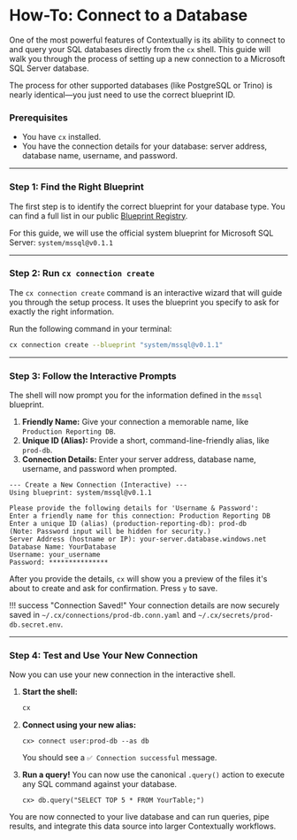 # How-To: Connect to a Database

One of the most powerful features of Contextually is its ability to connect to and query your SQL databases directly from the `cx` shell. This guide will walk you through the process of setting up a new connection to a Microsoft SQL Server database.

The process for other supported databases (like PostgreSQL or Trino) is nearly identical—you just need to use the correct blueprint ID.

### Prerequisites

- You have `cx` installed.
- You have the connection details for your database: server address, database name, username, and password.

---

### Step 1: Find the Right Blueprint

The first step is to identify the correct blueprint for your database type. You can find a full list in our public [Blueprint Registry](https://github.com/flowcontextually/blueprints).

For this guide, we will use the official system blueprint for Microsoft SQL Server:
`system/mssql@v0.1.1`

---

### Step 2: Run `cx connection create`

The `cx connection create` command is an interactive wizard that will guide you through the setup process. It uses the blueprint you specify to ask for exactly the right information.

Run the following command in your terminal:

```bash
cx connection create --blueprint "system/mssql@v0.1.1"
```

---

### Step 3: Follow the Interactive Prompts

The shell will now prompt you for the information defined in the `mssql` blueprint.

1.  **Friendly Name:** Give your connection a memorable name, like `Production Reporting DB`.
2.  **Unique ID (Alias):** Provide a short, command-line-friendly alias, like `prod-db`.
3.  **Connection Details:** Enter your server address, database name, username, and password when prompted.

```
--- Create a New Connection (Interactive) ---
Using blueprint: system/mssql@v0.1.1

Please provide the following details for 'Username & Password':
Enter a friendly name for this connection: Production Reporting DB
Enter a unique ID (alias) (production-reporting-db): prod-db
(Note: Password input will be hidden for security.)
Server Address (hostname or IP): your-server.database.windows.net
Database Name: YourDatabase
Username: your_username
Password: ***************
```

After you provide the details, `cx` will show you a preview of the files it's about to create and ask for confirmation. Press `y` to save.

!!! success "Connection Saved!"
Your connection details are now securely saved in `~/.cx/connections/prod-db.conn.yaml` and `~/.cx/secrets/prod-db.secret.env`.

---

### Step 4: Test and Use Your New Connection

Now you can use your new connection in the interactive shell.

1.  **Start the shell:**

    ```bash
    cx
    ```

2.  **Connect using your new alias:**

    ```
    cx> connect user:prod-db --as db
    ```

    You should see a `✅ Connection successful` message.

3.  **Run a query!**
    You can now use the canonical `.query()` action to execute any SQL command against your database.

    ```
    cx> db.query("SELECT TOP 5 * FROM YourTable;")
    ```

You are now connected to your live database and can run queries, pipe results, and integrate this data source into larger Contextually workflows.
